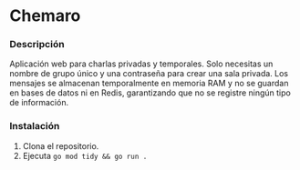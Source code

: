 # Chemaro

### Descripción
Aplicación web para charlas privadas y temporales. Solo necesitas un nombre de grupo único y una contraseña para crear una sala privada. Los mensajes se almacenan temporalmente en memoria RAM y no se guardan en bases de datos ni en Redis, garantizando que no se registre ningún tipo de información.

### Instalación
1. Clona el repositorio.
2. Ejecuta `go mod tidy && go run .`